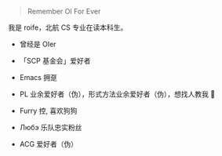 > Remember OI For Ever

我是 roife，北航 CS 专业在读本科生。

- 曾经是 OIer

- 「SCP 基金会」爱好者

- Emacs 拥趸

- PL 业余爱好者（伪），形式方法业余爱好者（伪），想找人教我 🤣

- Furry 控, 喜欢狗狗

- Любэ 乐队忠实粉丝

- ACG 爱好者（伪）
